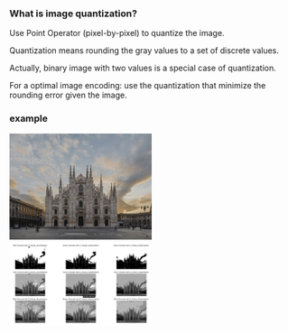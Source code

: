 ### What is image quantization?

Use Point Operator (pixel-by-pixel) to quantize the image.

Quantization means rounding the gray values to a set of discrete values.

Actually, binary image with two values is a special case of quantization.

For a optimal image encoding: use the quantization that minimize the rounding error given the image.

### example
<img src="https://github.com/YANG-SOBER/Image_Quantization/blob/main/milan.jpeg" width=50% height=50%>

<img src="https://github.com/YANG-SOBER/Image_Quantization/blob/main/img_hist.png" width=50% height=50%>

